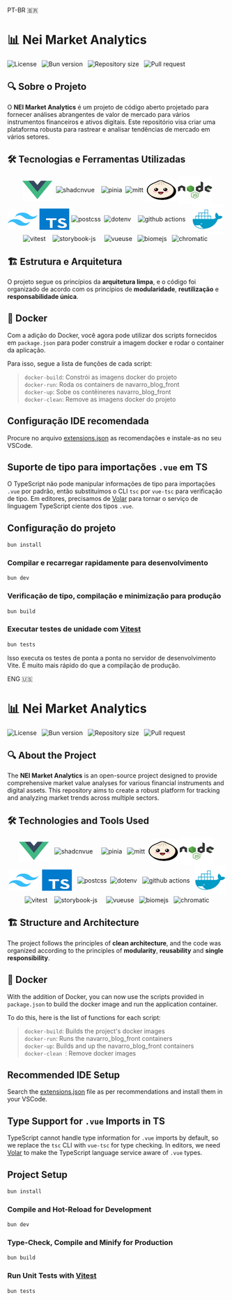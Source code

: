 PT-BR 🇧🇷

# 📊 Nei Market Analytics

![License](https://img.shields.io/static/v1?label=license&message=MIT&color=orange) &nbsp;
![Bun version](https://img.shields.io/static/v1?label=bun&message=v1.1.24&color=yellow) &nbsp;
![Repository size](https://img.shields.io/github/repo-size/bush1D3v/NEI_market_analytics?color=blue) &nbsp;
![Pull request](https://img.shields.io/static/v1?label=PR&message=welcome&color=green)

## 🔍 Sobre o Projeto

O **NEI Market Analytics** é um projeto de código aberto projetado para fornecer análises abrangentes de valor de mercado para vários instrumentos financeiros e ativos digitais. Este repositório visa criar uma plataforma robusta para rastrear e analisar tendências de mercado em vários setores.

## 🛠️ Tecnologias e Ferramentas Utilizadas
<div align='center'>
   <img align='center' height='50' width='70' title='Vue.js' alt='vuejs' src='https://github.com/devicons/devicon/blob/master/icons/vuejs/vuejs-original.svg' />&nbsp;
   <img align='center' height='50' width='50' title='Shadcn-vue' alt='shadcnvue' src='https://github.com/user-attachments/assets/1d2298ae-03ea-4392-b0d2-e3fc12908bc7' />&nbsp;&nbsp;&nbsp;
   <img align='center' height='50' width='50' title='Pinia' alt='pinia' src='https://github.com/user-attachments/assets/abb5c37c-372d-4f29-b4ba-27fbe1d7c970' />&nbsp;
   <img align='center' height='55' width='55' title='Mitt' alt='mitt' src='https://github.com/user-attachments/assets/f37880f9-d7f9-42ff-ad39-8c3d8fbbecf1' />&nbsp;
   <img align='center' height='54' width='68' title='Bun.js' alt='bunjs' src='https://github.com/devicons/devicon/blob/master/icons/bun/bun-original.svg' />
   <img align='center' height='64' width='78' title='Node.js' alt='nodejs' src='https://github.com/devicons/devicon/blob/master/icons/nodejs/nodejs-original-wordmark.svg' />
   <img align='center' height='50' width='68' title='Tailwindcss' alt='tailwindcss' src='https://github.com/devicons/devicon/blob/master/icons/tailwindcss/tailwindcss-original.svg' />
   <img align='center' height='50' width='70' title='TypeScript' alt='typescript' src='https://github.com/devicons/devicon/blob/master/icons/typescript/typescript-original.svg' />
   <img align='center' height='68' width='72' title='Potcss' alt='postcss' src='https://github.com/bush1D3v/my_portfolio/assets/133554156/85b7c73b-e181-4c95-b9de-a8e0ba0523d3' />&nbsp;
   <img align='center' height='49' width='49' title='Dotenv' alt='dotenv' src='https://github.com/bush1D3v/navarro_blog_api/assets/133554156/de030e87-8f12-4b6b-8c75-071bab8526a5' /> &nbsp;&nbsp;
   <img align='center' height='48' width='48' title='GitHub Actions' alt='github actions' src='https://github.com/bush1D3v/navarro_blog_api/assets/133554156/0ce89dba-2909-4673-8b71-94a135f61bfb' /> &nbsp;&nbsp;
   <img align='center' height='70' width='70' title='Docker' alt='docker' src='https://github.com/devicons/devicon/blob/master/icons/docker/docker-plain.svg' /> &nbsp;
   <img align='center' height='60' width='50' title='Vitest' alt='vitest' src='https://github.com/bush1D3v/tsbank_api/assets/133554156/74803ee6-3f6e-4335-9f56-cb887a4285ff' />  &nbsp;&nbsp;
   <img align='center' height='54' width='44' title='Storybook-js' alt='storybook-js' src='https://github.com/bush1D3v/my_portfolio/assets/133554156/213c8aa4-ce24-4b30-8e07-dceb476e8589' /> &nbsp;&nbsp;&nbsp;
   <img align='center' height='50' width='50' title='VueUse' alt='vueuse' src='https://github.com/user-attachments/assets/c4eb21ad-858d-4f28-a2c7-1dd0c23342c1' /> &nbsp;
   <img align='center' height='50' width='60' title='Biomejs' alt='biomejs' src='https://github.com/user-attachments/assets/b3d8a249-e17f-4e64-9608-4a4783b7bbc0' /> &nbsp;
   <img align='center' height='50' width='50' title='Chromatic' alt='chromatic' src='https://github.com/user-attachments/assets/6edd5832-5db7-4e2a-a8e4-4bbe7b8e7208' /> &nbsp;
</div>

## 🏗 Estrutura e Arquitetura

O projeto segue os princípios da **arquitetura limpa**, e o código foi organizado de acordo com os princípios de **modularidade**, **reutilização** e **responsabilidade única**.

## 🐳 Docker

Com a adição do Docker, você agora pode utilizar dos scripts fornecidos em `package.json` para poder construir a imagem docker e rodar o container da aplicação.

Para isso, segue a lista de funções de cada script:

> `docker-build`: Constrói as imagens docker do projeto <br> `docker-run`: Roda os containers de navarro_blog_front <br> `docker-up`: Sobe os contêineres navarro_blog_front <br> `docker-clean`: Remove as imagens docker do projeto

## Configuração IDE recomendada

Procure no arquivo [extensions.json](https://github.com/bush1D3v/NEI_market_analytics/blob/main/.vscode/extensions.json) as recomendações e instale-as no seu VSCode.

## Suporte de tipo para importações `.vue` em TS

O TypeScript não pode manipular informações de tipo para importações `.vue` por padrão, então substituímos o CLI `tsc` por `vue-tsc` para verificação de tipo. Em editores, precisamos de [Volar](https://marketplace.visualstudio.com/items?itemName=Vue.volar) para tornar o serviço de linguagem TypeScript ciente dos tipos `.vue`.

## Configuração do projeto

```sh
bun install
```

### Compilar e recarregar rapidamente para desenvolvimento

```sh
bun dev
```

### Verificação de tipo, compilação e minimização para produção

```sh
bun build
```

### Executar testes de unidade com [Vitest](https://vitest.dev/)

```sh
bun tests
```

Isso executa os testes de ponta a ponta no servidor de desenvolvimento Vite.
É muito mais rápido do que a compilação de produção.

ENG 🇺🇸

# 📊 Nei Market Analytics

![License](https://img.shields.io/static/v1?label=license&message=MIT&color=orange) &nbsp;
![Bun version](https://img.shields.io/static/v1?label=bun&message=v1.1.24&color=yellow) &nbsp;
![Repository size](https://img.shields.io/github/repo-size/bush1D3v/NEI_market_analytics?color=blue) &nbsp;
![Pull request](https://img.shields.io/static/v1?label=PR&message=welcome&color=green)

## 🔍 About the Project

The **NEI Market Analytics** is an open-source project designed to provide comprehensive market value analyses for various financial instruments and digital assets. This repository aims to create a robust platform for tracking and analyzing market trends across multiple sectors.

## 🛠️ Technologies and Tools Used

<div align='center'>
   <img align='center' height='50' width='70' title='Vue.js' alt='vuejs' src='https://github.com/devicons/devicon/blob/master/icons/vuejs/vuejs-original.svg' />&nbsp;&nbsp;
   <img align='center' height='50' width='50' title='Shadcn-vue' alt='shadcnvue' src='https://github.com/user-attachments/assets/1d2298ae-03ea-4392-b0d2-e3fc12908bc7' />&nbsp;&nbsp;&nbsp;&nbsp;
   <img align='center' height='50' width='50' title='Pinia' alt='pinia' src='https://github.com/user-attachments/assets/abb5c37c-372d-4f29-b4ba-27fbe1d7c970' />&nbsp;&nbsp;
   <img align='center' height='55' width='55' title='Mitt' alt='mitt' src='https://github.com/user-attachments/assets/f37880f9-d7f9-42ff-ad39-8c3d8fbbecf1' />&nbsp;
   <img align='center' height='54' width='68' title='Bun.js' alt='bunjs' src='https://github.com/devicons/devicon/blob/master/icons/bun/bun-original.svg' />
   <img align='center' height='64' width='78' title='Node.js' alt='nodejs' src='https://github.com/devicons/devicon/blob/master/icons/nodejs/nodejs-original-wordmark.svg' />&nbsp;
   <img align='center' height='50' width='68' title='Tailwindcss' alt='tailwindcss' src='https://github.com/devicons/devicon/blob/master/icons/tailwindcss/tailwindcss-original.svg' />&nbsp;
   <img align='center' height='50' width='70' title='TypeScript' alt='typescript' src='https://github.com/devicons/devicon/blob/master/icons/typescript/typescript-original.svg' />&nbsp;&nbsp;
   <img align='center' height='68' width='72' title='Potcss' alt='postcss' src='https://github.com/bush1D3v/my_portfolio/assets/133554156/85b7c73b-e181-4c95-b9de-a8e0ba0523d3' />&nbsp;
   <img align='center' height='49' width='49' title='Dotenv' alt='dotenv' src='https://github.com/bush1D3v/navarro_blog_api/assets/133554156/de030e87-8f12-4b6b-8c75-071bab8526a5' /> &nbsp;
   <img align='center' height='48' width='48' title='GitHub Actions' alt='github actions' src='https://github.com/bush1D3v/navarro_blog_api/assets/133554156/0ce89dba-2909-4673-8b71-94a135f61bfb' /> &nbsp;
   <img align='center' height='70' width='70' title='Docker' alt='docker' src='https://github.com/devicons/devicon/blob/master/icons/docker/docker-plain.svg' /> &nbsp;
   <img align='center' height='54' width='44' title='Vitest' alt='vitest' src='https://github.com/bush1D3v/tsbank_api/assets/133554156/74803ee6-3f6e-4335-9f56-cb887a4285ff' />  &nbsp;&nbsp;
   <img align='center' height='54' width='44' title='Storybook-js' alt='storybook-js' src='https://github.com/bush1D3v/my_portfolio/assets/133554156/213c8aa4-ce24-4b30-8e07-dceb476e8589' /> &nbsp;&nbsp;&nbsp;
   <img align='center' height='50' width='50' title='VueUse' alt='vueuse' src='https://github.com/user-attachments/assets/c4eb21ad-858d-4f28-a2c7-1dd0c23342c1' /> &nbsp;
   <img align='center' height='50' width='60' title='Biomejs' alt='biomejs' src='https://github.com/user-attachments/assets/b3d8a249-e17f-4e64-9608-4a4783b7bbc0' /> &nbsp;
   <img align='center' height='50' width='50' title='Chromatic' alt='chromatic' src='https://github.com/user-attachments/assets/6edd5832-5db7-4e2a-a8e4-4bbe7b8e7208' /> &nbsp;
</div>

## 🏗 Structure and Architecture

The project follows the principles of **clean architecture**, and the code was organized according to the principles of **modularity**, **reusability** and **single responsibility**.

## 🐳 Docker

With the addition of Docker, you can now use the scripts provided in `package.json` to build the docker image and run the application container.

To do this, here is the list of functions for each script:

> `docker-build`: Builds the project's docker images <br> `docker-run`: Runs the navarro_blog_front containers <br> `docker-up`: Builds and up the navarro_blog_front containers <br> `docker-clean `: Remove docker images

## Recommended IDE Setup

Search the [extensions.json](https://github.com/bush1D3v/NEI_market_analytics/blob/main/.vscode/extensions.json) file as per recommendations and install them in your VSCode.

## Type Support for `.vue` Imports in TS

TypeScript cannot handle type information for `.vue` imports by default, so we replace the `tsc` CLI with `vue-tsc` for type checking. In editors, we need [Volar](https://marketplace.visualstudio.com/items?itemName=Vue.volar) to make the TypeScript language service aware of `.vue` types.

## Project Setup

```sh
bun install
```

### Compile and Hot-Reload for Development

```sh
bun dev
```

### Type-Check, Compile and Minify for Production

```sh
bun build
```

### Run Unit Tests with [Vitest](https://vitest.dev/)

```sh
bun tests
```
